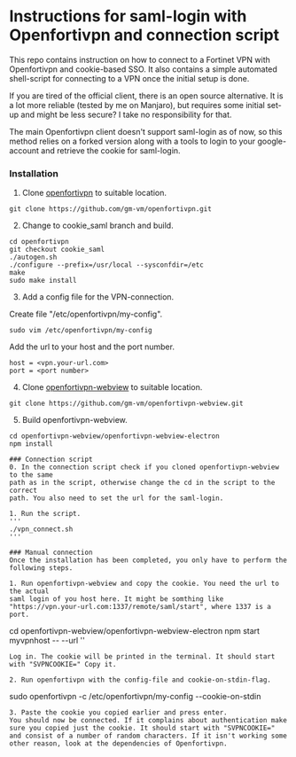 # Instructions for saml-login with Openfortivpn and connection script
This repo contains instruction on how to connect to a Fortinet VPN with Openfortivpn and cookie-based SSO. It also contains a simple automated shell-script for connecting to a VPN once the initial setup is done.

If you are tired of the official client, there is an open source alternative.
It is a lot more reliable (tested by me on Manjaro), but requires some initial set-up
and might be less secure? I take no responsibility for that.

The main Openfortivpn client doesn't support saml-login as of now, so this
method relies on a forked version along with a tools to login to your
google-account and retrieve the cookie for saml-login.

### Installation
1. Clone [openfortivpn](https://github.com/gm-vm/openfortivpn) to suitable
location.

```git clone https://github.com/gm-vm/openfortivpn.git```

2. Change to cookie_saml branch and build.
```
cd openfortivpn
git checkout cookie_saml
./autogen.sh
./configure --prefix=/usr/local --sysconfdir=/etc
make
sudo make install
```
3. Add a config file for the VPN-connection.

Create  file "/etc/openfortivpn/my-config".
```
sudo vim /etc/openfortivpn/my-config
```
Add the url to your host and the port number.
```
host = <vpn.your-url.com>
port = <port number>
```

4. Clone [openfortivpn-webview](https://github.com/gm-vm/openfortivpn-webview)
to suitable location.

```
git clone https://github.com/gm-vm/openfortivpn-webview.git
```

5. Build openfortivpn-webview.
```
cd openfortivpn-webview/openfortivpn-webview-electron
npm install

### Connection script
0. In the connection script check if you cloned openfortivpn-webview to the same
path as in the script, otherwise change the cd in the script to the correct
path. You also need to set the url for the saml-login.

1. Run the script.
'''
./vpn_connect.sh
'''

### Manual connection
Once the installation has been completed, you only have to perform the following steps.

1. Run openfortivpn-webview and copy the cookie. You need the url to the actual
saml login of you host here. It might be somthing like "https://vpn.your-url.com:1337/remote/saml/start", where 1337 is a port.
```
cd openfortivpn-webview/openfortivpn-webview-electron
npm start myvpnhost -- --url '<your-url>'
```
Log in. The cookie will be printed in the terminal. It should start with "SVPNCOOKIE=" Copy it.

2. Run openfortivpn with the config-file and cookie-on-stdin-flag.
```
sudo openfortivpn -c /etc/openfortivpn/my-config --cookie-on-stdin
```
3. Paste the cookie you copied earlier and press enter.
You should now be connected. If it complains about authentication make sure you copied just the cookie. It should start with "SVPNCOOKIE=" and consist of a number of random characters. If it isn't working some other reason, look at the dependencies of Openfortivpn.

